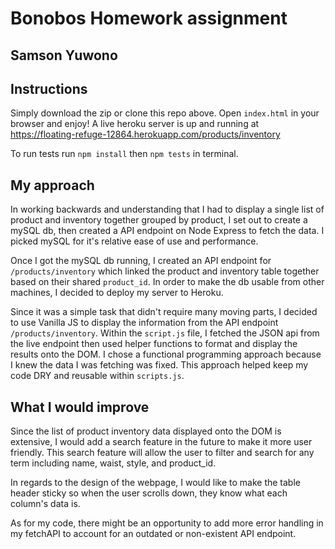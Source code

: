 # Bonobos Homework assignment

## Samson Yuwono

## Instructions

Simply download the zip or clone this repo above. Open `index.html` in your browser and enjoy! A live heroku server is up and running at https://floating-refuge-12864.herokuapp.com/products/inventory

To run tests run `npm install` then `npm tests` in terminal.

## My approach

In working backwards and understanding that I had to display a single list of product and inventory together grouped by product, I set out to create a mySQL db, then created a API endpoint on Node Express to fetch the data. I picked mySQL for it's relative ease of use and performance.

Once I got the mySQL db running, I created an API endpoint for `/products/inventory` which linked the product and inventory table together based on their shared `product_id`. In order to make the db usable from other machines, I decided to deploy my server to Heroku.

Since it was a simple task that didn't require many moving parts, I decided to use Vanilla JS to display the information from the API endpoint `/products/inventory`. Within the `script.js` file, I fetched the JSON api from the live endpoint then used helper functions to format and display the results onto the DOM. I chose a functional programming approach because I knew the data I was fetching was fixed. This approach helped keep my code DRY and reusable within `scripts.js`.

## What I would improve

Since the list of product inventory data displayed onto the DOM is extensive, I would add a search feature in the future to make it more user friendly. This search feature will allow the user to filter and search for any term including name, waist, style, and product_id.

In regards to the design of the webpage, I would like to make the table header sticky so when the user scrolls down, they know what each column's data is.

As for my code, there might be an opportunity to add more error handling in my fetchAPI to account for an outdated or non-existent API endpoint.
